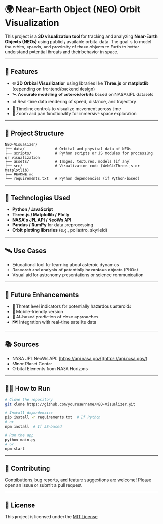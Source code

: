 
# 🌍 Near-Earth Object (NEO) Orbit Visualization

This project is a **3D visualization tool** for tracking and analyzing **Near-Earth Objects (NEOs)** using publicly available orbital data. The goal is to model the orbits, speeds, and proximity of these objects to Earth to better understand potential threats and their behavior in space.

---

## 🚀 Features

* 🌐 **3D Orbital Visualization** using libraries like **Three.js** or **matplotlib** (depending on frontend/backend design)
* 🛰️ **Accurate modeling of asteroid orbits** based on NASA/JPL datasets
* 📊 Real-time data rendering of speed, distance, and trajectory
* 📅 Timeline controls to visualize movement across time
* 🌌 Zoom and pan functionality for immersive space exploration

---

## 📁 Project Structure

```
NEO-Visualizer/
├── data/              # Orbital and physical data of NEOs
├── scripts/           # Python scripts or JS modules for processing or visualization
├── assets/            # Images, textures, models (if any)
├── src/               # Visualization code (WebGL/Three.js or Matplotlib)
├── README.md
└── requirements.txt   # Python dependencies (if Python-based)
```

---

## 🧠 Technologies Used

* **Python / JavaScript**
* **Three.js / Matplotlib / Plotly**
* **NASA's JPL API / NeoWs API**
* **Pandas / NumPy** for data preprocessing
* **Orbit plotting libraries** (e.g., poliastro, skyfield)

---

## 🛰️ Use Cases

* Educational tool for learning about asteroid dynamics
* Research and analysis of potentially hazardous objects (PHOs)
* Visual aid for astronomy presentations or science communication

---

## 📌 Future Enhancements

* 🚨 Threat level indicators for potentially hazardous asteroids
* 📱 Mobile-friendly version
* 🧠 AI-based prediction of close approaches
* 🗺️ Integration with real-time satellite data

---

## 📚 Sources

* NASA JPL NeoWs API: [https://api.nasa.gov/](https://api.nasa.gov/)
* Minor Planet Center
* Orbital Elements from NASA Horizons

---

## 🧑‍💻 How to Run

```bash
# Clone the repository
git clone https://github.com/yourusername/NEO-Visualizer.git

# Install dependencies
pip install -r requirements.txt  # If Python
# or
npm install  # If JS-based

# Run the app
python main.py
# or
npm start
```

---

## 🤝 Contributing

Contributions, bug reports, and feature suggestions are welcome! Please open an issue or submit a pull request.

---

## 📄 License

This project is licensed under the [MIT License](LICENSE).
